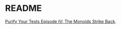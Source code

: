 # README

[Purify Your Tests Episode IV: The Monoids Strike Back](https://blog.daniel-beskin.com/2024-12-02-purify-tests-4).
